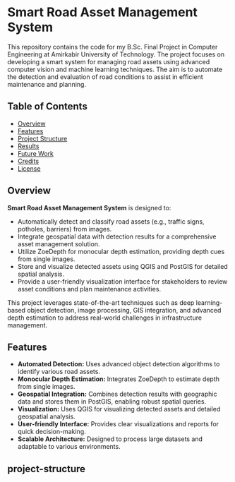 # Smart Road Asset Management System

This repository contains the code for my B.Sc. Final Project in Computer Engineering at Amirkabir University of Technology. The project focuses on developing a smart system for managing road assets using advanced computer vision and machine learning techniques. The aim is to automate the detection and evaluation of road conditions to assist in efficient maintenance and planning.

## Table of Contents

- [Overview](#overview)
- [Features](#features)
- [Project Structure](#project-structure)
- [Results](#results)
- [Future Work](#future-work)
- [Credits](#credits)
- [License](#license)

## Overview

**Smart Road Asset Management System** is designed to:
- Automatically detect and classify road assets (e.g., traffic signs, potholes, barriers) from images.
- Integrate geospatial data with detection results for a comprehensive asset management solution.
- Utilize ZoeDepth for monocular depth estimation, providing depth cues from single images.
- Store and visualize detected assets using QGIS and PostGIS for detailed spatial analysis.
- Provide a user-friendly visualization interface for stakeholders to review asset conditions and plan maintenance activities.

This project leverages state-of-the-art techniques such as deep learning-based object detection, image processing, GIS integration, and advanced depth estimation to address real-world challenges in infrastructure management.

## Features

- **Automated Detection:** Uses advanced object detection algorithms to identify various road assets.
- **Monocular Depth Estimation:** Integrates ZoeDepth to estimate depth from single images.
- **Geospatial Integration:** Combines detection results with geographic data and stores them in PostGIS, enabling robust spatial queries.
- **Visualization:** Uses QGIS for visualizing detected assets and detailed geospatial analysis.
- **User-friendly Interface:** Provides clear visualizations and reports for quick decision-making.
- **Scalable Architecture:** Designed to process large datasets and adaptable to various environments.

## project-structure

